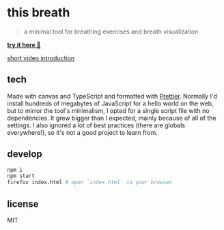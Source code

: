 # this breath

> a minimal tool for breathing exercises and breath visualization

**[try it here :seedling:](https://ryanatkn.github.io/this-breath)**

[short video introduction](https://youtu.be/6NZwuEwg_BQ)

## tech

Made with canvas and TypeScript and formatted with
[Prettier](https://github.com/prettier/prettier).
Normally I'd install hundreds of megabytes of
JavaScript for a hello world on the web,
but to mirror the tool's minimalism,
I opted for a single script file with no dependencies.
It grew bigger than I expected, mainly because of all of the settings.
I also ignored a lot of best practices (there are globals everywhere!),
so it's not a good project to learn from.

## develop

```bash
npm i
npm start
firefox index.html # open `index.html` in your browser
```

## license

MIT
